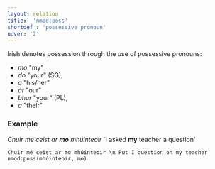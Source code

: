 ```yaml
---
layout: relation
title:  'nmod:poss'
shortdef : 'possessive pronoun'
udver: '2'
---
```


Irish denotes possession through the use of possessive pronouns: 

 * _mo_ "my"
 * _do_ "your" (SG),
 * _a_  "his/her"
 * _ár_ "our"
 * _bhur_ "your" (PL),
 * _a_ "their"

### Example

_Chuir mé ceist ar <b>mo</b> mhúinteoir_ `I asked <b>my</b> teacher a question'

~~~ sdparse
Chuir mé ceist ar mo mhúinteoir \n Put I question on my teacher
nmod:poss(mhúinteoir, mo)
~~~

<!-- Interlanguage links updated Út zář 29 20:23:36 CEST 2020 -->

